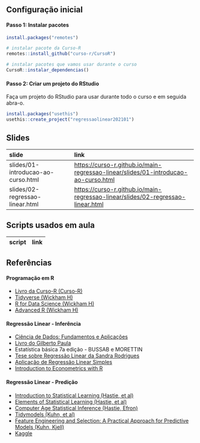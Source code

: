
<!-- README.md is generated from README.Rmd. Please edit that file -->

## Configuração inicial

#### Passo 1: Instalar pacotes

``` r
install.packages("remotes")

# instalar pacote da Curso-R
remotes::install_github("curso-r/CursoR")

# instalar pacotes que vamos usar durante o curso
CursoR::instalar_dependencias()
```

#### Passo 2: Criar um projeto do RStudio

Faça um projeto do RStudio para usar durante todo o curso e em seguida
abra-o.

``` r
install.packages("usethis")
usethis::create_project("regressaolinear202101")
```

## Slides

| slide                              | link                                                                                 |
| :--------------------------------- | :----------------------------------------------------------------------------------- |
| slides/01-introducao-ao-curso.html | <https://curso-r.github.io/main-regressao-linear/slides/01-introducao-ao-curso.html> |
| slides/02-regressao-linear.html    | <https://curso-r.github.io/main-regressao-linear/slides/02-regressao-linear.html>    |

## Scripts usados em aula

| script | link |
| :----- | :--- |

## Referências

#### Programação em R

  - [Livro da Curso-R (Curso-R)](https://livro.curso-r.com/)
  - [Tidyverse (Wickham H)](https://www.tidyverse.org/)
  - [R for Data Science (Wickham H)](https://r4ds.had.co.nz/)
  - [Advanced R (Wickham H)](https://adv-r.hadley.nz/)

#### Regressão Linear - Inferência

  - [Ciência de Dados: Fundamentos e
    Aplicações](https://curso-r.github.io/main-regressao-linear/referencias/Ci%C3%AAncia%20de%20Dados.%20Fundamentos%20e%20Aplica%C3%A7%C3%B5es.%20Vers%C3%A3o%20parcial%20preliminar.%20maio%20Pedro%20A.%20Morettin%20Julio%20M.%20Singer.pdf)
  - [Livro do Gilberto
    Paula](https://www.ime.usp.br/~giapaula/texto_2013.pdf)
  - Estatística básica 7a edição - BUSSAB e MORETTIN
  - [Tese sobre Regressão Linear da Sandra
    Rodrigues](https://ubibliorum.ubi.pt/bitstream/10400.6/1869/1/Tese%20Sandra%20Rodrigues.pdf)
  - [Aplicação de Regressão Linear
    Simples](https://www.ime.usp.br/~giapaula/slides_exemplo_cfoguete.pdf)
  - [Introduction to Econometrics with
    R](https://www.econometrics-with-r.org/6-5-the-distribution-of-the-ols-estimators-in-multiple-regression.html)

#### Regressão Linear - Predição

  - [Introduction to Statistical Learning (Hastie, et
    al)](http://faculty.marshall.usc.edu/gareth-james/ISL/ISLR%20Seventh%20Printing.pdf)
  - [Elements of Statistical Learning (Hastie, et
    al)](https://web.stanford.edu/~hastie/Papers/ESLII.pdf)
  - [Computer Age Statistical Inference (Hastie,
    Efron)](https://web.stanford.edu/~hastie/CASI_files/PDF/casi.pdf)
  - [Tidymodels (Kuhn, et al)](https://www.tidymodels.org/)
  - [Feature Engineering and Selection: A Practical Approach for
    Predictive Models (Kuhn, Kjell)](http://www.feat.engineering/)
  - [Kaggle](https://www.kaggle.com/)

